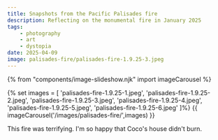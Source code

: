 ```yaml
---
title: Snapshots from the Pacific Palisades fire
description: Reflecting on the monumental fire in January 2025
tags:
    - photography
    - art
    - dystopia
date: 2025-04-09
image: palisades-fire/palisades-fire-1.9.25-3.jpeg
---
```


{% from "components/image-slideshow.njk" import imageCarousel %}

{% set images = [
'palisades-fire-1.9.25-1.jpeg',
'palisades-fire-1.9.25-2.jpeg',
'palisades-fire-1.9.25-3.jpeg',
'palisades-fire-1.9.25-4.jpeg',
'palisades-fire-1.9.25-5.jpeg',
'palisades-fire-1.9.25-6.jpeg'
]%}
{{ imageCarousel('/images/palisades-fire/',images) }}

This fire was terrifying. I'm so happy that Coco's house didn't burn.